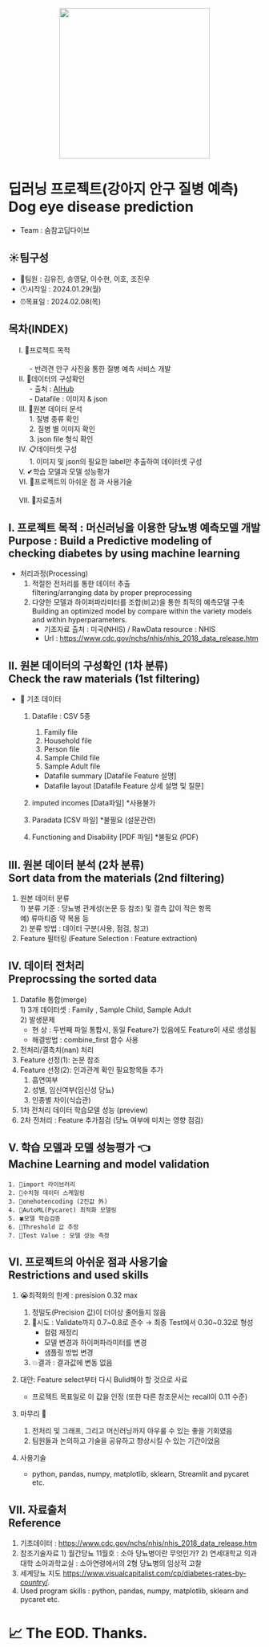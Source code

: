 <p align="center"><img src="https://github.com/jinucho/Diabetes-prediction/assets/133849027/9ec602aa-0a3e-45c9-8978-625ab4b8b3db" width="300" height="300"/>



# 딥러닝 프로젝트(강아지 안구 질병 예측)</br>Dog eye disease prediction
- Team : 숨참고딥다이브

## :sunny:팀구성 
  * 👥팀원 : 김유진, 송영달, 이수현, 이호, 조진우
  * :clock1:시작일 : 2024.01.29(월)
  * ⏰목표일 : 2024.02.08(목)

## 목차(INDEX)
&emsp;&ensp;Ⅰ. 🏁프로젝트 목적</br>  
&emsp;&emsp;&emsp;- 반려견 안구 사진을 통한 질병 예측 서비스 개발</br>
&emsp;&ensp;Ⅱ. 📑데이터의 구성확인</br>
&emsp;&emsp;&emsp;- 출처 : [AIHub](https://www.aihub.or.kr/aihubdata/data/view.do?currMenu=115&topMenu=100&aihubDataSe=data&dataSetSn=562)</br>
&emsp;&emsp;&emsp;- Datafile : 이미지 & json</br>
&emsp;&ensp;Ⅲ. 📑원본 데이터 분석</br>
&emsp;&emsp;&emsp;1. 질병 종류 확인</br>
&emsp;&emsp;&emsp;2. 질병 별 이미지 확인</br>
&emsp;&emsp;&emsp;3. json file 형식 확인</br>
&emsp;&ensp;Ⅳ. 📋데이터셋 구성</br>
&emsp;&emsp;&emsp;1. 이미지 및 json의 필요한 label만 추출하여 데이터셋 구성</br>
&emsp;&ensp;Ⅴ. ✔학습 모델과 모델 성능평가</br>
&emsp;&ensp;Ⅵ. 🚨프로젝트의 아쉬운 점 과 사용기술</br>  
&emsp;&ensp;Ⅶ. 📶자료출처</br>

## Ⅰ. 프로젝트 목적 : 머신러닝을 이용한 당뇨병 예측모델 개발</br>Purpose : Build a Predictive modeling of checking diabetes by using machine learning  
  * 처리과정(Processing)  
    1) 적절한 전처리를 통한 데이터 추출  
       filtering/arranging data by proper preprocessing  
    2) 다양한 모델과 하이퍼파라미터를 조합(비교)을 통한 최적의 예측모델 구축  
       Building an optimized model by compare within the variety models and within hyperparameters.  
       - 기초자료 출처 : 미국(NHIS)  /  RawData resource : NHIS  
       - Url : https://www.cdc.gov/nchs/nhis/nhis_2018_data_release.htm  

## Ⅱ. 원본 데이터의 구성확인 (1차 분류)</br>Check the raw materials (1st filtering)
* 📑 기초 데이터
  1. Datafile : CSV 5종  
      1) Family file  
      2) Household file  
      3) Person file  
      4) Sample Child file  
      5) Sample Adult file  
      - Datafile summary               [Datafile Feature 설명]  
      - Datafile layout                [Datafile Feature 상세 설명 및 질문]  

  2. imputed incomes                  [Data파일]  *사용불가  
  3. Paradata                             [CSV 파일]  *불필요 (설문관련)  
  4. Functioning and Disability       [PDF 파일]  *불필요 (PDF)  

## Ⅲ. 원본 데이터 분석 (2차 분류)</br>Sort data from the materials (2nd filtering)
  1. 원본 데이터 분류  
    1) 분류 기준 : 당뇨병 관계성(논문 등 참조) 및 결측 값이 적은 항목  
     예) 류마티즘 약 복용 등  
    2) 분류 방법 : 데이터 구분(사용, 점검, 참고)  
  2. Feature 필터링 (Feature Selection : Feature extraction)     

## Ⅳ. 데이터 전처리</br>Preprocssing the sorted data
  1. Datafile 통합(merge)   
    1) 3개 데이터셋 : Family , Sample Child, Sample Adult  
    2) 발생문제  
       - 현   상 : 두번째 파일 통합시, 동일 Feature가 있음에도 Feature이 새로 생성됨  
       - 해결방법 : combine_first 함수 사용  
  2. 전처리/결측치(nan) 처리  
  3. Feature 선정(1): 논문 참조  
  4. Feature 선정(2): 인과관계 확인 필요항목들 추가  
      1) 흡연여부 
      2) 성별, 임신여부(임신성 당뇨)  
      3) 인종별 차이(식습관)  
  5. 1차 전처리 데이터 학습모델 성능 (preview)  
  6. 2차 전처리 : Feature 추가점검 (당뇨 여부에 미치는 영향 점검)  

## Ⅴ. 학습 모델과 모델 성능평가 :point_left: </br>Machine Learning and model validation
    1. 🌱import 라이브러리   
    2. 🌱수치형 데이터 스케일링  
    3. 🌿onehotencoding (2진값 外)  
    4. 🌿AutoML(Pycaret) 최적화 모델링  
    5. 🍀모델 학습검증  
    6. 🌲Threshold 값 추정  
    7. 🍎Test Value : 모델 성능 측정  

    
## Ⅵ. 프로젝트의 아쉬운 점과 사용기술 </br> Restrictions and used skills
  1. 😭최적화의 한계 : presision 0.32 max   
      1) 정밀도(Precision 값)이 더이상 줄어들지 않음  
      2) 💪시도  :  Validate까지 0.7\~0.8로 준수 → 최종 Test에서 0.30\~0.32로 형성  
          - 컬럼 재정리  
          - 모델 변경과 하이퍼파라미터를 변경   
          - 샘플링 방법 변경  
      3) :collision:결과 : 결과값에 변동 없음   

  2. 대안: Feature select부터 다시 Bulid해야 할 것으로 사료  
      - 프로젝트 목표일로 이 값을 인정 (또한 다른 참조문서는 recall이 0.11 수준)  

  3. 마무리 :pray:  
      1) 전처리 및 그래프, 그리고 머신러닝까지 아우룰 수 있는 좋을 기회였음  
      2) 팀원들과 논의하고 기술을 공유하고 향상시킬 수 있는 기간이었음  

  4. 사용기술  
      - python, pandas, numpy, matplotlib, sklearn, Streamlit and pycaret etc.  

## Ⅶ. 자료출처 </br>Reference
  1. 기초데이터 :  https://www.cdc.gov/nchs/nhis/nhis_2018_data_release.htm
  2. 참조기술자료
    1) 월간당뇨 11월호 :  소아 당뇨병이란 무엇인가?
    2) 연세대학교 의과대학 소아과학교실 : 소아연령에서의 2형 당뇨병의 임상적 고찰
  3. 세계당뇨 지도 
    https://www.visualcapitalist.com/cp/diabetes-rates-by-country/. 
  4. Used program skills : python, pandas, numpy, matplotlib, sklearn and pycaret etc.

# 📈 The EOD. Thanks. 



